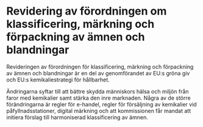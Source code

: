 # Revidering av förordningen om klassificering, märkning och förpackning av ämnen och blandningar

Revideringen av förordningen för klassificering, märkning och förpackning av
ämnen och blandningar är en del av genomförandet av EU:s gröna giv och
EU:s kemikaliestrategi för hållbarhet.

Ändringarna syftar till att bättre skydda människors hälsa och miljön från faror med kemikalier samt stärka den inre marknaden. Några av de större
förändringarna är regler för e\-handel, regler för försäljning av kemikalier vid
påfyllnadsstationer, digital märkning och att kommissionen får mandat att
initiera förslag till harmoniserad klassificering av ämnen.
